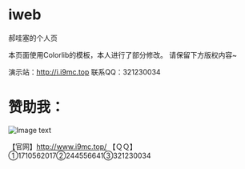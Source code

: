 # iweb
郝哇塞的个人页

本页面使用Colorlib的模板，本人进行了部分修改。
请保留下方版权内容~

演示站：http://i.i9mc.top
联系QQ：321230034

# 赞助我：
![Image text](http://www.i9mc.top/pay.png)

【官网】http://www.i9mc.top/
【ＱＱ】①1710562017②244556641③321230034
